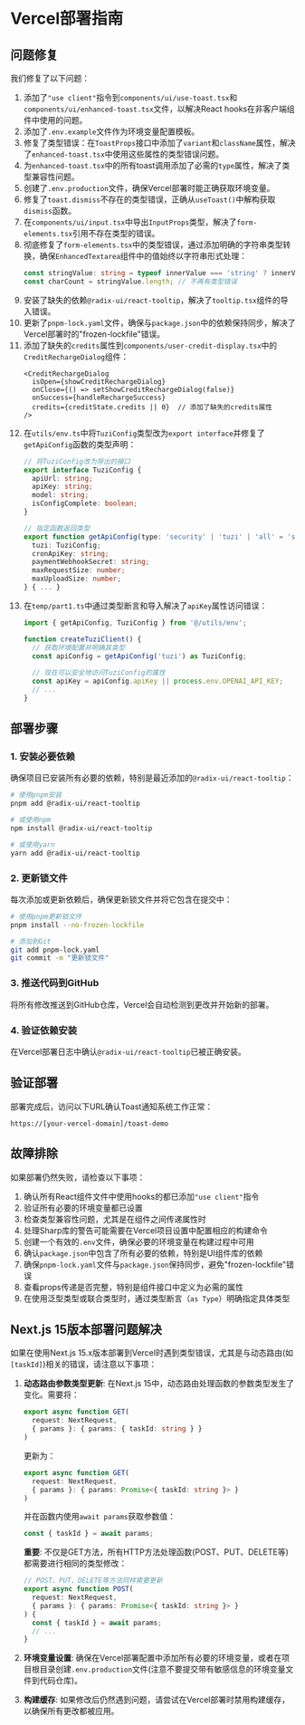 # Vercel部署指南

## 问题修复

我们修复了以下问题：

1. 添加了`"use client"`指令到`components/ui/use-toast.tsx`和`components/ui/enhanced-toast.tsx`文件，以解决React hooks在非客户端组件中使用的问题。
2. 添加了`.env.example`文件作为环境变量配置模板。
3. 修复了类型错误：在`ToastProps`接口中添加了`variant`和`className`属性，解决了`enhanced-toast.tsx`中使用这些属性的类型错误问题。
4. 为`enhanced-toast.tsx`中的所有toast调用添加了必需的`type`属性，解决了类型兼容性问题。
5. 创建了`.env.production`文件，确保Vercel部署时能正确获取环境变量。
6. 修复了`toast.dismiss`不存在的类型错误，正确从`useToast()`中解构获取`dismiss`函数。
7. 在`components/ui/input.tsx`中导出`InputProps`类型，解决了`form-elements.tsx`引用不存在类型的错误。
8. 彻底修复了`form-elements.tsx`中的类型错误，通过添加明确的字符串类型转换，确保`EnhancedTextarea`组件中的值始终以字符串形式处理：
   ```typescript
   const stringValue: string = typeof innerValue === 'string' ? innerValue : String(innerValue || '');
   const charCount = stringValue.length; // 不再有类型错误
   ```
9. 安装了缺失的依赖`@radix-ui/react-tooltip`，解决了`tooltip.tsx`组件的导入错误。
10. 更新了`pnpm-lock.yaml`文件，确保与`package.json`中的依赖保持同步，解决了Vercel部署时的"frozen-lockfile"错误。
11. 添加了缺失的`credits`属性到`components/user-credit-display.tsx`中的`CreditRechargeDialog`组件：
    ```tsx
    <CreditRechargeDialog
      isOpen={showCreditRechargeDialog}
      onClose={() => setShowCreditRechargeDialog(false)}
      onSuccess={handleRechargeSuccess}
      credits={creditState.credits || 0}  // 添加了缺失的credits属性
    />
    ```
12. 在`utils/env.ts`中将`TuziConfig`类型改为`export interface`并修复了`getApiConfig`函数的类型声明：
    ```typescript
    // 将TuziConfig改为导出的接口
    export interface TuziConfig {
      apiUrl: string;
      apiKey: string;
      model: string;
      isConfigComplete: boolean;
    }
    
    // 指定函数返回类型
    export function getApiConfig(type: 'security' | 'tuzi' | 'all' = 'security'): SecurityConfig | TuziConfig | {
      tuzi: TuziConfig;
      cronApiKey: string;
      paymentWebhookSecret: string;
      maxRequestSize: number;
      maxUploadSize: number;
    } { ... }
    ```
13. 在`temp/part1.ts`中通过类型断言和导入解决了`apiKey`属性访问错误：
    ```typescript
    import { getApiConfig, TuziConfig } from '@/utils/env';
    
    function createTuziClient() {
      // 获取环境配置并明确其类型
      const apiConfig = getApiConfig('tuzi') as TuziConfig;
      
      // 现在可以安全地访问TuziConfig的属性
      const apiKey = apiConfig.apiKey || process.env.OPENAI_API_KEY;
      // ...
    }
    ```

## 部署步骤

### 1. 安装必要依赖

确保项目已安装所有必要的依赖，特别是最近添加的`@radix-ui/react-tooltip`：

```bash
# 使用pnpm安装
pnpm add @radix-ui/react-tooltip

# 或使用npm
npm install @radix-ui/react-tooltip

# 或使用yarn
yarn add @radix-ui/react-tooltip
```

### 2. 更新锁文件

每次添加或更新依赖后，确保更新锁文件并将它包含在提交中：

```bash
# 使用pnpm更新锁文件
pnpm install --no-frozen-lockfile

# 添加到Git
git add pnpm-lock.yaml
git commit -m "更新锁文件"
```

### 3. 推送代码到GitHub

将所有修改推送到GitHub仓库，Vercel会自动检测到更改并开始新的部署。

### 4. 验证依赖安装

在Vercel部署日志中确认`@radix-ui/react-tooltip`已被正确安装。

## 验证部署

部署完成后，访问以下URL确认Toast通知系统工作正常：

```
https://[your-vercel-domain]/toast-demo
```

## 故障排除

如果部署仍然失败，请检查以下事项：

1. 确认所有React组件文件中使用hooks的都已添加`"use client"`指令
2. 验证所有必要的环境变量都已设置
3. 检查类型兼容性问题，尤其是在组件之间传递属性时
4. 处理Sharp库的警告可能需要在Vercel项目设置中配置相应的构建命令
5. 创建一个有效的`.env`文件，确保必要的环境变量在构建过程中可用
6. 确认`package.json`中包含了所有必要的依赖，特别是UI组件库的依赖 
7. 确保`pnpm-lock.yaml`文件与`package.json`保持同步，避免"frozen-lockfile"错误 
8. 查看props传递是否完整，特别是组件接口中定义为必需的属性
9. 在使用泛型类型或联合类型时，通过类型断言（`as Type`）明确指定具体类型

## Next.js 15版本部署问题解决

如果在使用Next.js 15.x版本部署到Vercel时遇到类型错误，尤其是与动态路由(如`[taskId]`)相关的错误，请注意以下事项：

1. **动态路由参数类型更新**: 在Next.js 15中，动态路由处理函数的参数类型发生了变化。需要将：
   ```typescript
   export async function GET(
     request: NextRequest,
     { params }: { params: { taskId: string } }
   )
   ```
   
   更新为：
   ```typescript
   export async function GET(
     request: NextRequest,
     { params }: { params: Promise<{ taskId: string }> }
   )
   ```
   
   并在函数内使用`await params`获取参数值：
   ```typescript
   const { taskId } = await params;
   ```

   **重要**: 不仅是GET方法，所有HTTP方法处理函数(POST、PUT、DELETE等)都需要进行相同的类型修改：
   ```typescript
   // POST、PUT、DELETE等方法同样需要更新
   export async function POST(
     request: NextRequest,
     { params }: { params: Promise<{ taskId: string }> }
   ) {
     const { taskId } = await params;
     // ...
   }
   ```

2. **环境变量设置**: 确保在Vercel部署配置中添加所有必要的环境变量，或者在项目根目录创建`.env.production`文件(注意不要提交带有敏感信息的环境变量文件到代码仓库)。

3. **构建缓存**: 如果修改后仍然遇到问题，请尝试在Vercel部署时禁用构建缓存，以确保所有更改都被应用。